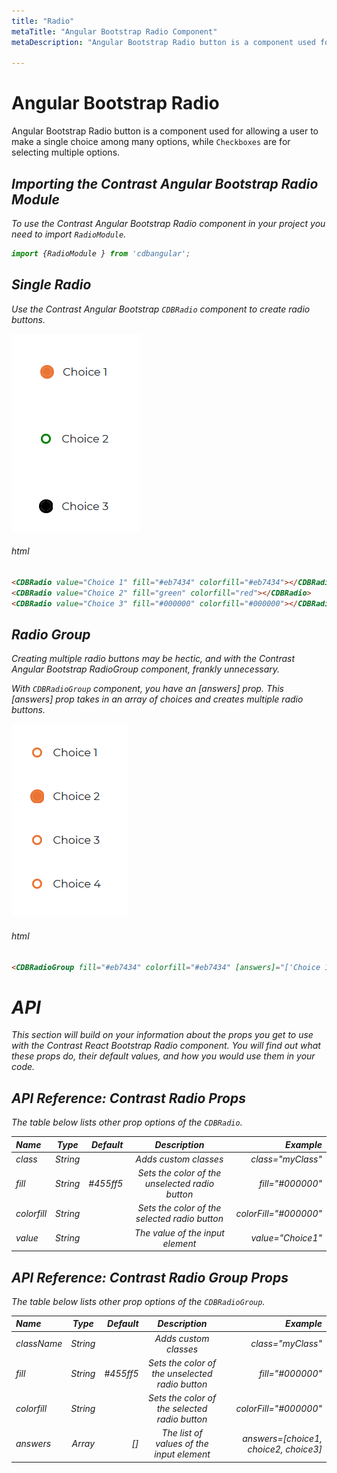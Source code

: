 ```yaml
---
title: "Radio"
metaTitle: "Angular Bootstrap Radio Component"
metaDescription: "Angular Bootstrap Radio button is a component used for allowing a user to make a single choice among many options"

---
```


# Angular Bootstrap Radio

Angular Bootstrap Radio button is a component used for allowing a user to make a single choice among many options, while
`Checkboxes` are for selecting multiple options.

<i/>

## Importing the Contrast Angular Bootstrap Radio Module

To use the Contrast Angular Bootstrap Radio component in your project you need to import `RadioModule`.

```typescript
import {RadioModule } from 'cdbangular';
```

## Single Radio

Use the Contrast Angular Bootstrap `CDBRadio` component to create radio buttons.

![Angular Bootstrap Radio](./images/radio1.png)

###### html
```html
<CDBRadio value="Choice 1" fill="#eb7434" colorfill="#eb7434"></CDBRadio>
<CDBRadio value="Choice 2" fill="green" colorfill="red"></CDBRadio>
<CDBRadio value="Choice 3" fill="#000000" colorfill="#000000"></CDBRadio>
```
<i/>

## Radio Group

Creating multiple radio buttons may be hectic, and with the Contrast Angular Bootstrap RadioGroup component, frankly unnecessary.

With `CDBRadioGroup` component, you have an [answers] prop. This [answers] prop takes in an array of choices and creates multiple radio buttons.

![Angular Bootstrap Radio Group](./images/radio2.png)

###### html
```html
<CDBRadioGroup fill="#eb7434" colorfill="#eb7434" [answers]="['Choice 1', 'Choice 2' , 'Choice 3' , 'Choice 4' ]"></CDBRadioGroup>
```


# API

This section will build on your information about the props you get to use with the Contrast React Bootstrap Radio component. You will find out what these props do, their default values, and how you would use them in your code.



## API Reference: Contrast Radio Props

The table below lists other prop options of the `CDBRadio`.

| Name            | Type        | Default      |   Description| Example      |
| :------------- | :----------: | -----------: | :----------: | -----------: |
| class      | String       |              |Adds custom classes	      |     class="myClass" |
| fill           | String       | #455ff5      | Sets the color of the unselected radio button | fill="#000000" |
| colorfill      | String       |              | Sets the color of the selected radio button | colorFill="#000000" |
| value          | String       |              | The value of the input element | value="Choice1" |

## API Reference: Contrast Radio Group Props

The table below lists other prop options of the `CDBRadioGroup`.

| Name            | Type        | Default      |   Description| Example      |
| :------------- | :----------: | -----------: | :----------: | -----------: |
| className      | String       |              |Adds custom classes	      |     class="myClass" |
| fill           | String       | #455ff5      | Sets the color of the unselected radio button | fill="#000000" |
| colorfill      | String       |              | Sets the color of the selected radio button | colorFill="#000000" |
| answers        | Array        | []           | The list of values of the input element | answers=[choice1, choice2, choice3] |
